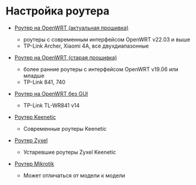 # Настройка роутера

* [Роутер на OpenWRT (актуальная прошивка)](./4-setup-owrt.md)
    - роутеры с современным интерфейсом OpenWRT v22.03 и выше
    - TP-Link Archer, Xiaomi 4A, все двухдиапазонные

* [Роутер на OpenWRT (старая прошивка)](./4-setup-owrt.md)
    - более ранние роутеры с интерфейсом OpenWRT v19.06 или младше
    - TP-Link 841, 740

* [Роутер на OpenWRT без GUI](./4-setup-owrt-cli.md)
    - TP-Link TL-WR841 v14

* [Роутер Keenetic](./4-setup-keenetic.md)
    - Современные роутеры Keenetic

* [Роутер Zyxel](./4-setup-zyxel.md)
    - Устаревшие роутеры Zyxel Keenetic

* [Роутер Mikrotik](./4-setup-mikrotik.md)
    - Может отличаться от модели к модели